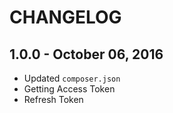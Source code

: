 # CHANGELOG

## 1.0.0 - October 06, 2016

- Updated `composer.json`
- Getting Access Token
- Refresh Token
